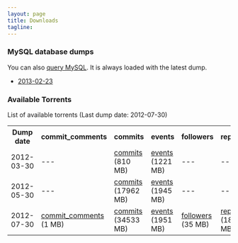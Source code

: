 ```yaml
---
layout: page
title: Downloads 
tagline: 
---
```


### MySQL database dumps 

You can also [query MySQL](/dblite). It is always loaded with the latest
dump.

* [2013-02-23](/downloads/mysql-2013-02-23.sql.gz)

### Available Torrents
List of available torrents (Last dump date: 2012-07-30)

<table>
<tr>
<th>Dump date</th>
<th>commit_comments </th>
<th>commits </th>
<th>events </th>
<th>followers </th>
<th>repos </th>
<th>users </th>
</tr>
<tr>
<td>2012-03-30</td>
<td>
---
</td>
<td>
<a href="http://ghtorrent.org/downloads/commits-dump.2012-03-30.torrent">commits</a> (810 MB)
</td>
<td>
<a href="http://ghtorrent.org/downloads/events-dump.2012-03-30.torrent">events</a> (1221 MB)
</td>
<td>
---
</td>
<td>
---
</td>
<td>
---
</td>
</tr>
<tr>
<td>2012-05-30</td>
<td>
---
</td>
<td>
<a href="http://ghtorrent.org/downloads/commits-dump.2012-05-30.torrent">commits</a> (17962 MB)
</td>
<td>
<a href="http://ghtorrent.org/downloads/events-dump.2012-05-30.torrent">events</a> (1945 MB)
</td>
<td>
---
</td>
<td>
---
</td>
<td>
---
</td>
</tr>
<tr>
<td>2012-07-30</td>
<td>
<a href="http://ghtorrent.org/downloads/commit_comments-dump.2012-07-30.torrent">commit_comments</a> (1 MB)
</td>
<td>
<a href="http://ghtorrent.org/downloads/commits-dump.2012-07-30.torrent">commits</a> (34533 MB)
</td>
<td>
<a href="http://ghtorrent.org/downloads/events-dump.2012-07-30.torrent">events</a> (1951 MB)
</td>
<td>
<a href="http://ghtorrent.org/downloads/followers-dump.2012-07-30.torrent">followers</a> (35 MB)
</td>
<td>
<a href="http://ghtorrent.org/downloads/repos-dump.2012-07-30.torrent">repos</a> (18 MB)
</td>
<td>
<a href="http://ghtorrent.org/downloads/users-dump.2012-07-30.torrent">users</a> (29 MB)
</td>
</tr>
</table>
